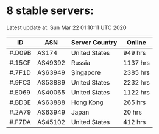 # 8 stable servers:

Latest update at: Sun Mar 22 01:10:11 UTC 2020

| ID | ASN | Server Country | Online |
| -- | --- | -------------- | ------ |
| #.D09B | AS174 | United States | 949 hrs |
| #.15CF | AS49392 | Russia | 1137 hrs |
| #.7F1D | AS63949 | Singapore | 2385 hrs |
| #.9FC3 | AS53889 | United States | 2232 hrs |
| #.E069 | AS40065 | United States | 1122 hrs |
| #.BD3E | AS63888 | Hong Kong | 265 hrs |
| #.2A79 | AS63949 | Japan | 20 hrs |
| #.F7DA | AS45102 | United States | 412 hrs |

